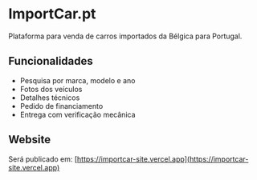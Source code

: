 # ImportCar.pt

Plataforma para venda de carros importados da Bélgica para Portugal.

## Funcionalidades
- Pesquisa por marca, modelo e ano
- Fotos dos veículos
- Detalhes técnicos
- Pedido de financiamento
- Entrega com verificação mecânica

## Website
Será publicado em: [https://importcar-site.vercel.app](https://importcar-site.vercel.app)
